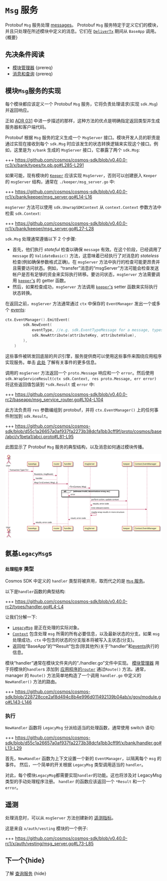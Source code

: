 <!--
order: 4
-->

# `Msg` 服务

Protobuf `Msg` 服务处理 [messages](./messages-and-queries.md#messages)。 Protobuf `Msg` 服务特定于定义它们的模块，并且只处理在所述模块中定义的消息。它们在 [`DeliverTx`](../core/baseapp.md#delivertx) 期间从 `BaseApp` 调用。 {概要}

## 先决条件阅读

- [模块管理器](./module-manager.md) {prereq}
- [消息和查询](./messages-and-queries.md) {prereq}

## 模块`Msg`服务的实现

每个模块都应该定义一个 Protobuf `Msg` 服务，它将负责处理请求(实现 `sdk.Msg`)并返回响应。

正如 [ADR 031](../architecture/adr-031-msg-service.md) 中进一步描述的那样，这种方法的优点是明确指定返回类型并生成服务器和客户端代码。

Protobuf 根据 `Msg` 服务的定义生成一个 `MsgServer` 接口。模块开发人员的职责是通过实现在接收到每个 `sdk.Msg` 时应该发生的状态转换逻辑来实现这个接口。例如，这里是为 `x/bank` 生成的 `MsgServer` 接口，它暴露了两个 `sdk.Msg`:

+++ https://github.com/cosmos/cosmos-sdk/blob/v0.40.0-rc3/x/bank/types/tx.pb.go#L285-L291

如果可能，现有模块的 [`Keeper`](keeper.md) 应该实现 `MsgServer`，否则可以创建嵌入 `Keeper` 的 `msgServer` 结构，通常在 `./keeper/msg_server.go` 中:

+++ https://github.com/cosmos/cosmos-sdk/blob/v0.40.0-rc1/x/bank/keeper/msg_server.go#L14-L16

`msgServer` 方法可以使用 `sdk.UnwrapSDKContext` 从 `context.Context` 参数方法中检索 `sdk.Context`:

+++ https://github.com/cosmos/cosmos-sdk/blob/v0.40.0-rc1/x/bank/keeper/msg_server.go#L27-L28

`sdk.Msg` 处理通常遵循以下 2 个步骤:

- 首先，他们执行 *stateful* 检查以确保 `message` 有效。在这个阶段，已经调用了 `message` 的 `ValidateBasic()` 方法，这意味着已经执行了对消息的 *stateless* 检查(例如确保参数格式正确)。在 `msgServer` 方法中执行的检查可能更昂贵并且需要访问状态。例如，“transfer”消息的“msgServer”方法可能会检查发送帐户是否有足够的资金来实际执行转移。要访问状态，`msgServer` 方法需要调用 [`keeper`'s](./keeper.md) 的 getter 函数。
- 然后，如果检查成功，`msgServer` 方法调用 [`keeper`'s](./keeper.md) setter 函数来实际执行状态转换。

在返回之前，`msgServer` 方法通常通过 `ctx` 中保存的 `EventManager` 发出一个或多个 [events](../core/events.md): 

```go
ctx.EventManager().EmitEvent(
		sdk.NewEvent(
			eventType, //e.g. sdk.EventTypeMessage for a message, types.CustomEventType for a custom event defined in the module
			sdk.NewAttribute(attributeKey, attributeValue),
		),
    )
```

这些事件被转发回底层的共识引擎，服务提供商可以使用这些事件来围绕应用程序实现服务。单击 [此处](../core/events.md) 了解有关事件的更多信息。

调用的 `msgServer` 方法返回一个 `proto.Message` 响应和一个 `error`。然后使用 `sdk.WrapServiceResult(ctx sdk.Context, res proto.Message, err error)` 将这些返回值包装到 `*sdk.Result` 或 `error` 中:

+++ https://github.com/cosmos/cosmos-sdk/blob/v0.40.0-rc2/baseapp/msg_service_router.go#L104-L104

此方法负责将 `res` 参数编组到 protobuf，并将 `ctx.EventManager()` 上的任何事件附加到 `sdk.Result`。

+++ https://github.com/cosmos/cosmos-sdk/blob/d55c1a26657a0af937fa2273b38dcfa1bb3cff9f/proto/cosmos/base/abci/v1beta1/abci.proto#L81-L95

此图显示了 Protobuf `Msg` 服务的典型结构，以及消息如何通过模块传播。

![交易流程](../uml/svg/transaction_flow.svg)

## 氨基`LegacyMsg`s

### `处理程序` 类型

Cosmos SDK 中定义的 `handler` 类型将被弃用，取而代之的是 [`Msg` 服务](#implementation-of-a-module-msg-service)。

以下是`handler`函数的典型结构:

+++ https://github.com/cosmos/cosmos-sdk/blob/v0.40.0-rc2/types/handler.go#L4-L4

让我们分解一下:

- [`LegacyMsg`](./messages-and-queries.md#messages) 是正在处理的实际对象。
- [`Context`](../core/context.md) 包含处理 `msg` 所需的所有必要信息，以及最新状态的分支。如果 `msg` 处理成功，`ctx` 中包含的状态的分支版本将被写入主状态(分支)。
- 返回给“BaseApp”的“*Result”包含(除其他外)关于“handler”和[events](../core/events.md)执行的信息。

模块“handler”通常在模块文件夹内的“./handler.go”文件中实现。 [模块管理器](./module-manager.md) 用于将模块的`handler`s 添加到
[应用程序的`router`](../core/baseapp.md#message-routing) 通过`Route()` 方法。通常，
manager 的 `Route()` 方法简单地构造了一个调用 `handler.go` 中定义的 `NewHandler()` 方法的路由。

+++ https://github.com/cosmos/cosmos-sdk/blob/228728cce2af8d494c8b4e996d011492139b04ab/x/gov/module.go#L143-L146

### 执行

`NewHandler` 函数将 `LegacyMsg` 分派给适当的处理函数，通常使用 switch 语句:

+++ https://github.com/cosmos/cosmos-sdk/blob/d55c1a26657a0af937fa2273b38dcfa1bb3cff9f/x/bank/handler.go#L13-L29

首先，`NewHandler` 函数为上下文设置一个新的 `EventManager`，以隔离每个 `msg` 的事件。
然后，一个简单的开关根据 `LegacyMsg` 类型调用适当的 `handler`。

对此，每个模块`LegacyMsg`都需要实现`handler`的功能。这也将涉及对 LegacyMsg 类型的手动处理程序注册。
`handler` 的函数应该返回一个 `*Result` 和一个 `error`。

## 遥测

处理消息时，可以从 `msgServer` 方法创建新的 [遥测指标](../core/telemetry.md)。

这是来自 `x/auth/vesting` 模块的一个例子:

+++ https://github.com/cosmos/cosmos-sdk/blob/v0.40.0-rc1/x/auth/vesting/msg_server.go#L73-L85

## 下一个{hide}

了解 [查询服务](./query-services.md) {hide} 
